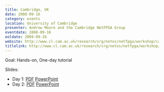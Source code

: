 ```yaml
---
title: Cambridge, UK
date: 2008-09-16
category: events
location: University of Cambridge
presenter: Andrew Moore and the Cambridge NetFPGA Group
eventdate: 2008-09-16
eoldate: 2009-09-16
website: http://www.cl.cam.ac.uk/research/srg/netos/netfpga/workshop/cambridge-september-2008/index.html
titlelink: http://www.cl.cam.ac.uk/research/srg/netos/netfpga/workshop/cambridge-september-2008/index.html
---
```


Goal: Hands-on, One-day tutorial

Slides:
- Day 1: [PDF](http://www.cl.cam.ac.uk/research/srg/netos/netfpga/workshop/cambridge-september-2008/NetFPGA-Day1-Cambridge-v2.pdf) [PowerPoint](http://www.cl.cam.ac.uk/research/srg/netos/netfpga/workshop/cambridge-september-2008/NetFPGA-Day1-Cambridge-v2.ppt)
- Day 2: [PDF](http://www.cl.cam.ac.uk/research/srg/netos/netfpga/workshop/cambridge-september-2008/NetFPGA-Day2-Cambridge-v2.pdf) [PowerPoint](http://www.cl.cam.ac.uk/research/srg/netos/netfpga/workshop/cambridge-september-2008/NetFPGA-Day2-Cambridge-v2.ppt)
